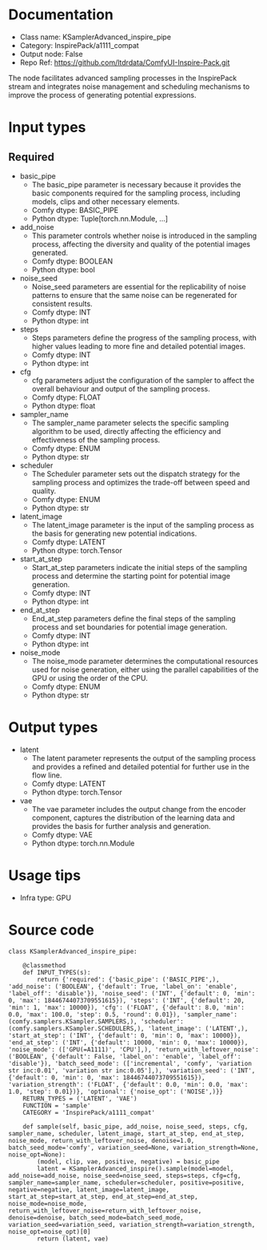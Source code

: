 # Documentation
- Class name: KSamplerAdvanced_inspire_pipe
- Category: InspirePack/a1111_compat
- Output node: False
- Repo Ref: https://github.com/ltdrdata/ComfyUI-Inspire-Pack.git

The node facilitates advanced sampling processes in the InspirePack stream and integrates noise management and scheduling mechanisms to improve the process of generating potential expressions.

# Input types
## Required
- basic_pipe
    - The basic_pipe parameter is necessary because it provides the basic components required for the sampling process, including models, clips and other necessary elements.
    - Comfy dtype: BASIC_PIPE
    - Python dtype: Tuple[torch.nn.Module, ...]
- add_noise
    - This parameter controls whether noise is introduced in the sampling process, affecting the diversity and quality of the potential images generated.
    - Comfy dtype: BOOLEAN
    - Python dtype: bool
- noise_seed
    - Noise_seed parameters are essential for the replicability of noise patterns to ensure that the same noise can be regenerated for consistent results.
    - Comfy dtype: INT
    - Python dtype: int
- steps
    - Steps parameters define the progress of the sampling process, with higher values leading to more fine and detailed potential images.
    - Comfy dtype: INT
    - Python dtype: int
- cfg
    - cfg parameters adjust the configuration of the sampler to affect the overall behaviour and output of the sampling process.
    - Comfy dtype: FLOAT
    - Python dtype: float
- sampler_name
    - The sampler_name parameter selects the specific sampling algorithm to be used, directly affecting the efficiency and effectiveness of the sampling process.
    - Comfy dtype: ENUM
    - Python dtype: str
- scheduler
    - The Scheduler parameter sets out the dispatch strategy for the sampling process and optimizes the trade-off between speed and quality.
    - Comfy dtype: ENUM
    - Python dtype: str
- latent_image
    - The latent_image parameter is the input of the sampling process as the basis for generating new potential indications.
    - Comfy dtype: LATENT
    - Python dtype: torch.Tensor
- start_at_step
    - Start_at_step parameters indicate the initial steps of the sampling process and determine the starting point for potential image generation.
    - Comfy dtype: INT
    - Python dtype: int
- end_at_step
    - End_at_step parameters define the final steps of the sampling process and set boundaries for potential image generation.
    - Comfy dtype: INT
    - Python dtype: int
- noise_mode
    - The noise_mode parameter determines the computational resources used for noise generation, either using the parallel capabilities of the GPU or using the order of the CPU.
    - Comfy dtype: ENUM
    - Python dtype: str

# Output types
- latent
    - The latent parameter represents the output of the sampling process and provides a refined and detailed potential for further use in the flow line.
    - Comfy dtype: LATENT
    - Python dtype: torch.Tensor
- vae
    - The vae parameter includes the output change from the encoder component, captures the distribution of the learning data and provides the basis for further analysis and generation.
    - Comfy dtype: VAE
    - Python dtype: torch.nn.Module

# Usage tips
- Infra type: GPU

# Source code
```
class KSamplerAdvanced_inspire_pipe:

    @classmethod
    def INPUT_TYPES(s):
        return {'required': {'basic_pipe': ('BASIC_PIPE',), 'add_noise': ('BOOLEAN', {'default': True, 'label_on': 'enable', 'label_off': 'disable'}), 'noise_seed': ('INT', {'default': 0, 'min': 0, 'max': 18446744073709551615}), 'steps': ('INT', {'default': 20, 'min': 1, 'max': 10000}), 'cfg': ('FLOAT', {'default': 8.0, 'min': 0.0, 'max': 100.0, 'step': 0.5, 'round': 0.01}), 'sampler_name': (comfy.samplers.KSampler.SAMPLERS,), 'scheduler': (comfy.samplers.KSampler.SCHEDULERS,), 'latent_image': ('LATENT',), 'start_at_step': ('INT', {'default': 0, 'min': 0, 'max': 10000}), 'end_at_step': ('INT', {'default': 10000, 'min': 0, 'max': 10000}), 'noise_mode': (['GPU(=A1111)', 'CPU'],), 'return_with_leftover_noise': ('BOOLEAN', {'default': False, 'label_on': 'enable', 'label_off': 'disable'}), 'batch_seed_mode': (['incremental', 'comfy', 'variation str inc:0.01', 'variation str inc:0.05'],), 'variation_seed': ('INT', {'default': 0, 'min': 0, 'max': 18446744073709551615}), 'variation_strength': ('FLOAT', {'default': 0.0, 'min': 0.0, 'max': 1.0, 'step': 0.01})}, 'optional': {'noise_opt': ('NOISE',)}}
    RETURN_TYPES = ('LATENT', 'VAE')
    FUNCTION = 'sample'
    CATEGORY = 'InspirePack/a1111_compat'

    def sample(self, basic_pipe, add_noise, noise_seed, steps, cfg, sampler_name, scheduler, latent_image, start_at_step, end_at_step, noise_mode, return_with_leftover_noise, denoise=1.0, batch_seed_mode='comfy', variation_seed=None, variation_strength=None, noise_opt=None):
        (model, clip, vae, positive, negative) = basic_pipe
        latent = KSamplerAdvanced_inspire().sample(model=model, add_noise=add_noise, noise_seed=noise_seed, steps=steps, cfg=cfg, sampler_name=sampler_name, scheduler=scheduler, positive=positive, negative=negative, latent_image=latent_image, start_at_step=start_at_step, end_at_step=end_at_step, noise_mode=noise_mode, return_with_leftover_noise=return_with_leftover_noise, denoise=denoise, batch_seed_mode=batch_seed_mode, variation_seed=variation_seed, variation_strength=variation_strength, noise_opt=noise_opt)[0]
        return (latent, vae)
```